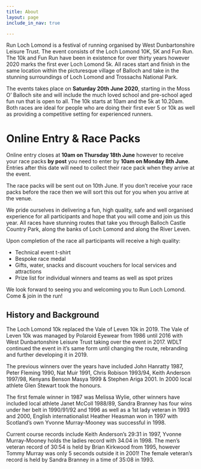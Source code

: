 ```yaml
---
title: About
layout: page
include_in_nav: true

---
```

Run Loch Lomond is a festival of running organised by West Dunbartonshire Leisure Trust. The event consists of the Loch Lomond 10K, 5K and Fun Run. The 10k and Fun Run have been in existence for over thirty years however 2020 marks the first ever Loch Lomond 5k. All races start and finish in the same location within the picturesque village of Balloch and take in the stunning surroundings of Loch Lomond and Trossachs National Park.

The events takes place on **Saturday 20th June 2020**, starting in the Moss O’ Balloch site and will include the much loved school and pre-school aged fun run that is open to all. The 10k starts at 10am and the 5k at 10.20am. Both races are ideal for people who are doing their first ever 5 or 10k as well as providing a competitive setting for experienced runners.

# Online Entry & Race Packs

Online entry closes at **10am on Thursday 18th June** however to receive your race packs **by post** you need to enter by **10am on Monday 8th June**. Entries after this date will need to collect their race pack when they arrive at the event.

The race packs will be sent out on 10th June. If you don’t receive your race packs before the race then we will sort this out for you when you arrive at the venue.

We pride ourselves in delivering a fun, high quality, safe and well organised experience for all participants and hope that you will come and join us this year. All races have stunning routes that take you through Balloch Castle Country Park, along the banks of Loch Lomond and along the River Leven.

Upon completion of the race all participants will receive a high quality:

* Technical event t-shirt
* Bespoke race medal
* Gifts, water, snacks and discount vouchers for local services and attractions
* Prize list for individual winners and teams as well as spot prizes

We look forward to seeing you and welcoming you to Run Loch Lomond. Come & join in the run!

## History and Background

The Loch Lomond 10k replaced the Vale of Leven 10k in 2019. The Vale of Leven 10k was managed by Polaroid Eyewear from 1986 until 2016 with West Dunbartonshire Leisure Trust taking over the event in 2017. WDLT continued the event in it’s same form until changing the route, rebranding and further developing it in 2019.

The previous winners over the years have included John Hanratty 1987, Peter Fleming 1990, Nat Muir 1991, Chris Robison 1993/94, Keith Anderson 1997/98, Kenyans Benson Masya 1999 & Stephen Ariga 2001. In 2000 local athlete Glen Stewart took the honours.

The first female winner in 1987 was Melissa Wylie, other winners have included local athlete Janet McColl 1988/89, Sandra Branney has four wins under her belt in 1990/91/92 and 1996 as well as a 1st lady veteran in 1993 and 2000, English internationalist Heather Heasman won in 1997 with Scotland’s own Yvonne Murray-Mooney was successful in 1998.

Current course records include Keith Anderson’s 29:31 in 1997, Yvonne Murray-Mooney holds the ladies record with 34.04 in 1998. The men’s veteran record of 30:54 is held by Brian Kirkwood from 1995, however Tommy Murray was only 5 seconds outside it in 2001! The female veteran’s record is held by Sandra Branney in a time of 35:08 in 1993.